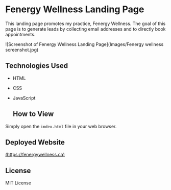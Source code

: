 # Fenergy Wellness Landing Page

This landing page promotes my practice, Fenergy Wellness. The goal of this page is to generate leads by collecting email addresses and to directly book appointments.

![Screenshot of Fenergy Wellness Landing Page](Images/Fenergy wellness screenshot.jpg)

## Technologies Used

* HTML
* CSS
* JavaScript 
  

  ## How to View

Simply open the `index.html` file in your web browser.

## Deployed Website

[(https://fenergywellness.ca)](https://fenergywellness.ca)

## License

MIT License
